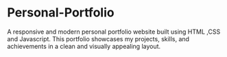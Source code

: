 # Personal-Portfolio
A responsive and modern personal portfolio website built using HTML ,CSS and Javascript. This portfolio showcases my projects, skills, and achievements in a clean and visually appealing layout.
